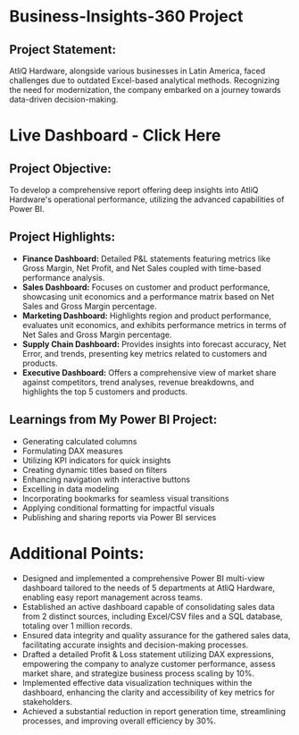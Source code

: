 # Business-Insights-360 Project
## Project Statement:
AtliQ Hardware, alongside various businesses in Latin America, faced challenges due to outdated Excel-based analytical methods. Recognizing the need for modernization, the company embarked on a journey towards data-driven decision-making.
# Live Dashboard - Click Here

## Project Objective:
To develop a comprehensive report offering deep insights into AtliQ Hardware's operational performance, utilizing the advanced capabilities of Power BI.

## Project Highlights:
- **Finance Dashboard:** Detailed P&L statements featuring metrics like Gross Margin, Net Profit, and Net Sales coupled with time-based performance analysis.
- **Sales Dashboard:** Focuses on customer and product performance, showcasing unit economics and a performance matrix based on Net Sales and Gross Margin percentage.
- **Marketing Dashboard:** Highlights region and product performance, evaluates unit economics, and exhibits performance metrics in terms of Net Sales and Gross Margin percentage.
- **Supply Chain Dashboard:** Provides insights into forecast accuracy, Net Error, and trends, presenting key metrics related to customers and products.
- **Executive Dashboard:** Offers a comprehensive view of market share against competitors, trend analyses, revenue breakdowns, and highlights the top 5 customers and products.

## Learnings from My Power BI Project:
- Generating calculated columns
- Formulating DAX measures
- Utilizing KPI indicators for quick insights
- Creating dynamic titles based on filters
- Enhancing navigation with interactive buttons
- Excelling in data modeling
- Incorporating bookmarks for seamless visual transitions
- Applying conditional formatting for impactful visuals
- Publishing and sharing reports via Power BI services

# Additional Points:
- Designed and implemented a comprehensive Power BI multi-view dashboard tailored to the needs of 5 departments at AtliQ Hardware, enabling easy report management across teams.
- Established an active dashboard capable of consolidating sales data from 2 distinct sources, including Excel/CSV files and a SQL database, totaling over 1 million records.
- Ensured data integrity and quality assurance for the gathered sales data, facilitating accurate insights and decision-making processes.
- Drafted a detailed Profit & Loss statement utilizing DAX expressions, empowering the company to analyze customer performance, assess market share, and strategize business process scaling by 10%.
- Implemented effective data visualization techniques within the dashboard, enhancing the clarity and accessibility of key metrics for stakeholders.
- Achieved a substantial reduction in report generation time, streamlining processes, and improving overall efficiency by 30%.
